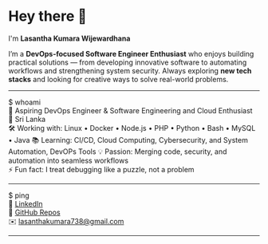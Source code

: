 # Hey there 👋  
I'm **Lasantha Kumara Wijewardhana**  

I’m a **DevOps-focused Software Engineer Enthusiast** who enjoys building practical solutions — from developing innovative software to automating workflows and strengthening system security. Always exploring **new tech stacks** and looking for creative ways to solve real-world problems.  

---

$ whoami  
🚀 Aspiring DevOps Engineer & Software Engineering and Cloud Enthusiast  
📍 Sri Lanka  
🛠 Working with: Linux • Docker • Node.js • PHP • Python • Bash • MySQL • Java
📚 Learning: CI/CD, Cloud Computing, Cybersecurity, and System Automation, DevOPs Tools
💡 Passion: Merging code, security, and automation into seamless workflows  
⚡ Fun fact: I treat debugging like a puzzle, not a problem  

---

$ ping  
💼 [LinkedIn](http://www.linkedin.com/in/lasantha-wijewardhana/)  
📂 [GitHub Repos](https://github.com/Lasantha201)  
✉️ lasanthakumara738@gmail.com   

---
